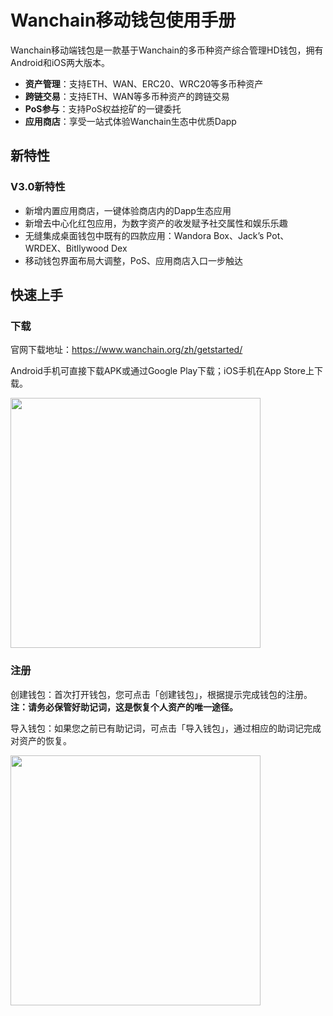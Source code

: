 # Wanchain移动钱包使用手册

Wanchain移动端钱包是一款基于Wanchain的多币种资产综合管理HD钱包，拥有Android和iOS两大版本。

- **资产管理**：支持ETH、WAN、ERC20、WRC20等多币种资产
- **跨链交易**：支持ETH、WAN等多币种资产的跨链交易
- **PoS参与**：支持PoS权益挖矿的一键委托
- **应用商店**：享受一站式体验Wanchain生态中优质Dapp


## 新特性

### V3.0新特性

- 新增内置应用商店，一键体验商店内的Dapp生态应用
- 新增去中心化红包应用，为数字资产的收发赋予社交属性和娱乐乐趣
- 无缝集成桌面钱包中既有的四款应用：Wandora Box、Jack’s Pot、WRDEX、Bitllywood Dex
- 移动钱包界面布局大调整，PoS、应用商店入口一步触达

## 快速上手

### 下载

官网下载地址：https://www.wanchain.org/zh/getstarted/

Android手机可直接下载APK或通过Google Play下载；iOS手机在App Store上下载。

<img src="https://www.wanchain.org/wp-content/uploads/2020/07/0001.png" align="middle" width="400px" />

### 注册

创建钱包：首次打开钱包，您可点击「创建钱包」，根据提示完成钱包的注册。**注：请务必保管好助记词，这是恢复个人资产的唯一途径。**

导入钱包：如果您之前已有助记词，可点击「导入钱包」，通过相应的助词记完成对资产的恢复。

<img src="http://www.wanglutech.com/wp-content/uploads/2020/07/0002.jpg" align="middle" width="400px" />
